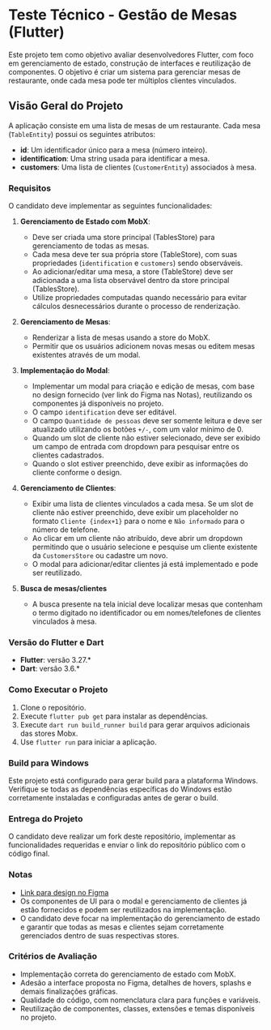 # Teste Técnico - Gestão de Mesas (Flutter)

Este projeto tem como objetivo avaliar desenvolvedores Flutter, com foco em gerenciamento de estado, construção de interfaces e reutilização de componentes. O objetivo é criar um sistema para gerenciar mesas de restaurante, onde cada mesa pode ter múltiplos clientes vinculados.

## Visão Geral do Projeto

A aplicação consiste em uma lista de mesas de um restaurante. Cada mesa (`TableEntity`) possui os seguintes atributos:

- **id**: Um identificador único para a mesa (número inteiro).
- **identification**: Uma string usada para identificar a mesa.
- **customers**: Uma lista de clientes (`CustomerEntity`) associados à mesa.

### Requisitos

O candidato deve implementar as seguintes funcionalidades:

1. **Gerenciamento de Estado com MobX**:
   - Deve ser criada uma store principal (TablesStore) para gerenciamento de todas as mesas.
   - Cada mesa deve ter sua própria store (TableStore), com suas propriedades (`identification` e `customers`) sendo observáveis.
   - Ao adicionar/editar uma mesa, a store (TableStore) deve ser adicionada a uma lista observável dentro da store principal (TablesStore).
   - Utilize propriedades computadas quando necessário para evitar cálculos desnecessários durante o processo de renderização.

2. **Gerenciamento de Mesas**:
   - Renderizar a lista de mesas usando a store do MobX.
   - Permitir que os usuários adicionem novas mesas ou editem mesas existentes através de um modal.

3. **Implementação do Modal**:
   - Implementar um modal para criação e edição de mesas, com base no design fornecido (ver link do Figma nas Notas), reutilizando os componentes já disponíveis no projeto.
   - O campo `identification` deve ser editável.
   - O campo `Quantidade de pessoas` deve ser somente leitura e deve ser atualizado utilizando os botões `+/-`, com um valor mínimo de 0.
   - Quando um slot de cliente não estiver selecionado, deve ser exibido um campo de entrada com dropdown para pesquisar entre os clientes cadastrados.
   - Quando o slot estiver preenchido, deve exibir as informações do cliente conforme o design.

4. **Gerenciamento de Clientes**:
   - Exibir uma lista de clientes vinculados a cada mesa. Se um slot de cliente não estiver preenchido, deve exibir um placeholder no formato `Cliente {index+1}` para o nome e `Não informado` para o número de telefone.
   - Ao clicar em um cliente não atribuído, deve abrir um dropdown permitindo que o usuário selecione e pesquise um cliente existente da `CustomersStore` ou cadastre um novo.
   - O modal para adicionar/editar clientes já está implementado e pode ser reutilizado.

5. **Busca de mesas/clientes**
   - A busca presente na tela inicial deve localizar mesas que contenham o termo digitado no identificador ou em nomes/telefones de clientes vinculados à mesa.

### Versão do Flutter e Dart

- **Flutter**: versão 3.27.*
- **Dart**: versão 3.6.*

### Como Executar o Projeto

1. Clone o repositório.
2. Execute `flutter pub get` para instalar as dependências.
3. Execute `dart run build_runner build` para gerar arquivos adicionais das stores Mobx.
4. Use `flutter run` para iniciar a aplicação.

### Build para Windows

Este projeto está configurado para gerar build para a plataforma Windows. Verifique se todas as dependências específicas do Windows estão corretamente instaladas e configuradas antes de gerar o build.

### Entrega do Projeto

O candidato deve realizar um fork deste repositório, implementar as funcionalidades requeridas e enviar o link do repositório público com o código final.

### Notas

- [Link para design no Figma](https://www.figma.com/design/CUAX5R7iffWvB35mCCQ6hl/Teste-flutter---alloy?node-id=0-1&t=tBoKfYXv1RFNR8QM-1)
- Os componentes de UI para o modal e gerenciamento de clientes já estão fornecidos e podem ser reutilizados na implementação.
- O candidato deve focar na implementação do gerenciamento de estado e garantir que todas as mesas e clientes sejam corretamente gerenciados dentro de suas respectivas stores.

### Critérios de Avaliação

- Implementação correta do gerenciamento de estado com MobX.
- Adesão a interface proposta no Figma, detalhes de hovers, splashs e demais finalizações gráficas.
- Qualidade do código, com nomenclatura clara para funções e variáveis.
- Reutilização de componentes, classes, extensões e temas disponíveis no projeto.
